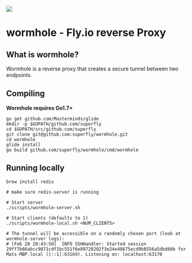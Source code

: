 <a href="https://fly.io/slack/"><img src="https://fly.io/slack/badge.svg"></a>

# wormhole - Fly.io reverse Proxy

## What is wormhole?
Wormhole is a reverse proxy that creates a secure tunnel between two endpoints.

## Compiling
**Wormhole requires Go1.7+**

    go get github.com/Masterminds/glide
    mkdir -p $GOPATH/github.com/superfly
    cd $GOPATH/src/github.com/superfly
    git clone git@github.com:superfly/wormhole.git
    cd wormhole
    glide install
    go build github.com/superfly/wormhole/cmd/wormhole


## Running locally

    brew install redis

    # make sure redis-server is running

    # Start server
    ./scripts/wormhole-server.sh

    # Start clients (defaults to 1)
    ./scripts/wormhole-local.sh <NUM_CLIENTS>

    # The tunnel will be accessible on a randomly chosen port (look at wormhole-server logs):
    # [Feb 20 20:43:50]  INFO SSHHandler: Started session 29ff7b66abcc9871cdf1bc551f6e89728202f3e24e48675ecd9b8556a5dbd60b for Mats-MBP.local ([::1]:63169). Listening on: localhost:63170
